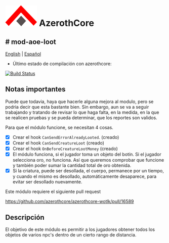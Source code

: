 # ![logo](https://raw.githubusercontent.com/azerothcore/azerothcore.github.io/master/images/logo-github.png) AzerothCore

## # mod-aoe-loot

[English](README.md) | [Español](README_ES.md)

- Último estado de compilación con azerothcore:

[![Build Status](https://github.com/azerothcore/mod-aoe-loot/workflows/core-build/badge.svg?branch=master&event=push)](https://github.com/azerothcore/mod-aoe-loot)

## Notas importantes

Puede que todavia, haya que hacerle alguna mejora al modulo, pero se podria decir que esta bastante bien. Sin embargo, aun se va a seguir trabajando y tratando de revisar lo que haga falta, en la medida, en la que se realicen pruebas y se pueda determinar, que los reportes son validos.

Para que el módulo funcione, se necesitan 4 cosas.
- [x] Crear el hook `CanSendErrorAlreadyLooted`. (creado)
- [x] Crear el hook `CanSendCreatureLoot` (creado)
- [x] Crear el hook `OnBeforeCreatureLootMoney` (creado)
- [x] El módulo funciona, si el jugador toma un objeto del botín. Si el jugador selecciona oro, no funciona. Así que queremos comprobar que funcione y también poder sumar la cantidad total de oro obtenida.
- [x] Si la criatura, puede ser desollada, el cuerpo, permanece por un tiempo, y cuando el mismo es desollado, automáticamente desaparece, para evitar ser desollado nuevamente.

Este módulo requiere el siguiente pull request

https://github.com/azerothcore/azerothcore-wotlk/pull/16589

## Descripción

El objetivo de este módulo es permitir a los jugadores obtener todos los objetos de varios npc's dentro de un cierto rango de distancia.
